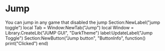 # Jump
You can jump in any game that disabled the jump
Section:NewLabel("jump toggle")
local Tab = Window:NewTab("Jump")
local Window = Library.CreateLib("JUMP GUI", "DarkTheme")
label:UpdateLabel("Jump Toggle")
Section:NewButton("Jump button", "ButtonInfo", function()
    print("Clicked")
end)
